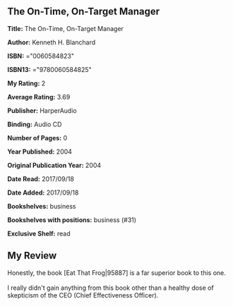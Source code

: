 ## The On-Time, On-Target Manager

**Title:** The On-Time, On-Target Manager

**Author:** Kenneth H. Blanchard

**ISBN:** ="0060584823"

**ISBN13:** ="9780060584825"

**My Rating:** 2

**Average Rating:** 3.69

**Publisher:** HarperAudio

**Binding:** Audio CD

**Number of Pages:** 0

**Year Published:** 2004

**Original Publication Year:** 2004

**Date Read:** 2017/09/18

**Date Added:** 2017/09/18

**Bookshelves:** business

**Bookshelves with positions:** business (#31)

**Exclusive Shelf:** read


## My Review

Honestly, the book [Eat That Frog|95887] is a far superior book to this one.<br/><br/>I really didn't gain anything from this book other than a healthy dose of skepticism of the CEO (Chief Effectiveness Officer).
